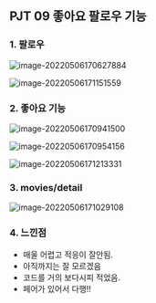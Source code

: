 ## PJT 09 좋아요 팔로우 기능

### 1. 팔로우

![image-20220506170627884](C:/Users/user/AppData/Roaming/Typora/typora-user-images/image-20220506170627884.png)

![image-20220506171151559](C:/Users/user/AppData/Roaming/Typora/typora-user-images/image-20220506171151559.png)



### 2. 좋아요 기능

![image-20220506170941500](C:/Users/user/AppData/Roaming/Typora/typora-user-images/image-20220506170941500.png)

![image-20220506170954156](C:/Users/user/AppData/Roaming/Typora/typora-user-images/image-20220506170954156.png)

![image-20220506171213331](C:/Users/user/AppData/Roaming/Typora/typora-user-images/image-20220506171213331.png)

### 3. movies/detail

![image-20220506171029108](C:/Users/user/AppData/Roaming/Typora/typora-user-images/image-20220506171029108.png)



### 4. 느낀점

- 매울 어렵고 적응이 잘안됨.
- 아직까지는 잘 모르겠음
- 코드를 거의 보다시피 적었음.
- 페어가 있어서 다행!!